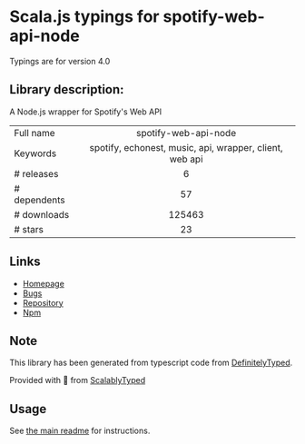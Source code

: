 
# Scala.js typings for spotify-web-api-node

Typings are for version 4.0

## Library description:
A Node.js wrapper for Spotify's Web API

|                    |                 |
| ------------------ | :-------------: |
| Full name          | spotify-web-api-node |
| Keywords           | spotify, echonest, music, api, wrapper, client, web api |
| # releases         | 6 |
| # dependents       | 57 |
| # downloads        | 125463 |
| # stars            | 23 |

## Links
- [Homepage](https://github.com/thelinmichael/spotify-web-api-node)
- [Bugs](https://github.com/thelinmichael/spotify-web-api-node/issues)
- [Repository](https://github.com/thelinmichael/spotify-web-api-node)
- [Npm](https://www.npmjs.com/package/spotify-web-api-node)
    


## Note
This library has been generated from typescript code from [DefinitelyTyped](https://definitelytyped.org).

Provided with :purple_heart: from [ScalablyTyped](https://github.com/oyvindberg/ScalablyTyped)

## Usage
See [the main readme](../../readme.md) for instructions.


